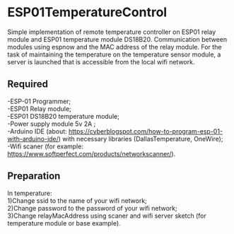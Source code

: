 # ESP01TemperatureControl
Simple implementation of remote temperature controller on ESP01 relay module and ESP01 temperature module DS18B20. Communication between modules using espnow and the MAC address of the relay module. For the task of maintaining the temperature on the temperature sensor module, a server is launched that is accessible from the local wifi network.
## Required
-ESP-01 Programmer;<br />
-ESP01 Relay module;<br />
-ESP01 DS18B20 temperature module;<br />
-Power supply module 5v 2A ;<br />
-Arduino IDE (about: https://cyberblogspot.com/how-to-program-esp-01-with-arduino-ide/) with necessary libraries (DallasTemperature, OneWire);<br />
-Wifi scaner (for example: https://www.softperfect.com/products/networkscanner/).<br />
## Preparation
In temperature:<br />
1)Change ssid to the name of your wifi network;<br />
2)Change password to the password of your wifi network;<br />
3)Change relayMacAddress using scaner and wifi server sketch (for temperature module or base example).<br />
